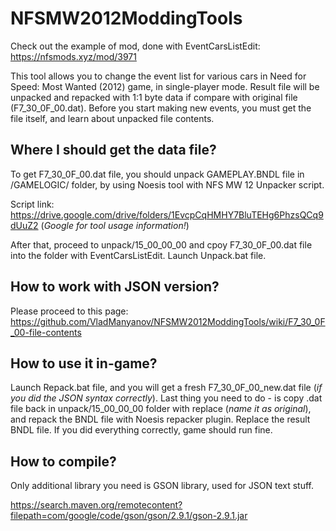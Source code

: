 # NFSMW2012ModdingTools
Check out the example of mod, done with EventCarsListEdit: https://nfsmods.xyz/mod/3971

This tool allows you to change the event list for various cars in Need for Speed: Most Wanted (2012) game, in single-player mode.
Result file will be unpacked and repacked with 1:1 byte data if compare with original file (F7_30_0F_00.dat).
Before you start making new events, you must get the file itself, and learn about unpacked file contents.

## Where I should get the data file?
To get F7_30_0F_00.dat file, you should unpack GAMEPLAY.BNDL file in /GAMELOGIC/ folder, by using Noesis tool with NFS MW 12 Unpacker script.

Script link: https://drive.google.com/drive/folders/1EvcpCqHMHY7BluTEHg6PhzsQCq9dUuZ2
(*Google for tool usage information!*)

After that, proceed to unpack/15_00_00_00 and cpoy F7_30_0F_00.dat file into the folder with EventCarsListEdit. Launch Unpack.bat file.

## How to work with JSON version?
Please proceed to this page: https://github.com/VladManyanov/NFSMW2012ModdingTools/wiki/F7_30_0F_00-file-contents

## How to use it in-game?
Launch Repack.bat file, and you will get a fresh F7_30_0F_00_new.dat file (*if you did the JSON syntax correctly*). Last thing you need to do - is copy .dat file back in unpack/15_00_00_00 folder with replace (*name it as original*), and repack the BNDL file with Noesis repacker plugin. 
Replace the result BNDL file. If you did everything correctly, game should run fine.

## How to compile?
Only additional library you need is GSON library, used for JSON text stuff.

https://search.maven.org/remotecontent?filepath=com/google/code/gson/gson/2.9.1/gson-2.9.1.jar
